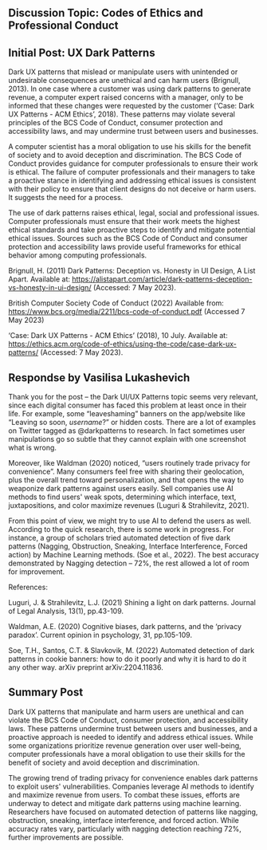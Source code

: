 ## Discussion Topic: Codes of Ethics and Professional Conduct ##


## Initial Post: UX Dark Patterns ##

Dark UX patterns that mislead or manipulate users with unintended or undesirable consequences are unethical and can harm users (Brignull, 2013). In one case where a customer was using dark patterns to generate revenue, a computer expert raised concerns with a manager, only to be informed that these changes were requested by the customer (‘Case: Dark UX Patterns - ACM Ethics’, 2018). These patterns may violate several principles of the BCS Code of Conduct, consumer protection and accessibility laws, and may undermine trust between users and businesses.

A computer scientist has a moral obligation to use his skills for the benefit of society and to avoid deception and discrimination. The BCS Code of Conduct provides guidance for computer professionals to ensure their work is ethical. The failure of computer professionals and their managers to take a proactive stance in identifying and addressing ethical issues is consistent with their policy to ensure that client designs do not deceive or harm users. It suggests the need for a process.

The use of dark patterns raises ethical, legal, social and professional issues. Computer professionals must ensure that their work meets the highest ethical standards and take proactive steps to identify and mitigate potential ethical issues. Sources such as the BCS Code of Conduct and consumer protection and accessibility laws provide useful frameworks for ethical behavior among computing professionals.

 

Brignull, H. (2011) Dark Patterns: Deception vs. Honesty in UI Design, A List Apart. Available at: https://alistapart.com/article/dark-patterns-deception-vs-honesty-in-ui-design/ (Accessed: 7 May 2023).

British Computer Society Code of Conduct (2022) Available from: https://www.bcs.org/media/2211/bcs-code-of-conduct.pdf (Accessed 7 May 2023)

‘Case: Dark UX Patterns - ACM Ethics’ (2018), 10 July. Available at: https://ethics.acm.org/code-of-ethics/using-the-code/case-dark-ux-patterns/ (Accessed: 7 May 2023).

## Respondse by Vasilisa Lukashevich ##

Thank you for the post – the Dark UI/UX Patterns topic seems very relevant, since each digital consumer has faced this problem at least once in their life. For example, some “leaveshaming” banners on the app/website like “Leaving so soon, _username_?” or hidden costs. There are a lot of examples on Twitter tagged as @darkpatterns to research. In fact sometimes user manipulations go so subtle that they cannot explain with one screenshot what is wrong.

Moreover, like Waldman (2020) noticed, “users routinely trade privacy for convenience”. Many consumers feel free with sharing their geolocation, plus the overall trend toward personalization, and that opens the way to weaponize dark patterns against users easily. Sell companies use AI methods to find users' weak spots, determining which interface, text, juxtapositions, and color maximize revenues (Luguri & Strahilevitz, 2021).

From this point of view, we might try to use AI to defend the users as well. According to the quick research, there is some work in progress. For instance, a group of scholars tried automated detection of five dark patterns (Nagging, Obstruction, Sneaking, Interface Interference, Forced action) by Machine Learning methods. (Soe et al., 2022). The best accuracy demonstrated by Nagging detection – 72%, the rest allowed a lot of room for improvement.

References:

Luguri, J. & Strahilevitz, L.J. (2021) Shining a light on dark patterns. Journal of Legal Analysis, 13(1), pp.43-109.

Waldman, A.E. (2020) Cognitive biases, dark patterns, and the ‘privacy paradox’. Current opinion in psychology, 31, pp.105-109.

Soe, T.H., Santos, C.T. & Slavkovik, M. (2022) Automated detection of dark patterns in cookie banners: how to do it poorly and why it is hard to do it any other way. arXiv preprint arXiv:2204.11836. 


## Summary Post ##

Dark UX patterns that manipulate and harm users are unethical and can violate the BCS Code of Conduct, consumer protection, and accessibility laws. These patterns undermine trust between users and businesses, and a proactive approach is needed to identify and address ethical issues. While some organizations prioritize revenue generation over user well-being, computer professionals have a moral obligation to use their skills for the benefit of society and avoid deception and discrimination.

The growing trend of trading privacy for convenience enables dark patterns to exploit users' vulnerabilities. Companies leverage AI methods to identify and maximize revenue from users.
To combat these issues, efforts are underway to detect and mitigate dark patterns using machine learning. Researchers have focused on automated detection of patterns like nagging, obstruction, sneaking, interface interference, and forced action. While accuracy rates vary, particularly with nagging detection reaching 72%, further improvements are possible.

